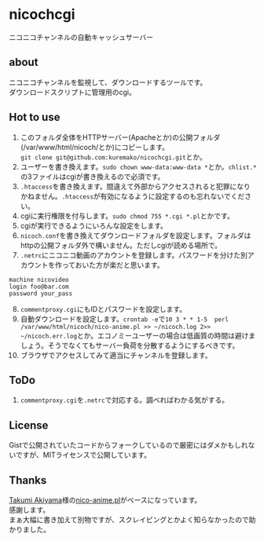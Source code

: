 # nicochcgi
ニコニコチャンネルの自動キャッシュサーバー

## about
ニコニコチャンネルを監視して、ダウンロードするツールです。  
ダウンロードスクリプトに管理用のcgi。

## Hot to use
1. このフォルダ全体をHTTPサーバー(Apacheとか)の公開フォルダ(/var/www/html/nicoch/とか)にコピーします。  
```git clone git@github.com:kuremako/nicochcgi.git```とか。
2. ユーザーを書き換えます。```sudo chown www-data:www-data *```とか。```chlist.*```の3ファイルはcgiが書き換えるので必須です。
3. ```.htaccess```を書き換えます。間違えて外部からアクセスされると犯罪になりかねません。```.htaccess```が有効になるように設定するのも忘れないでください。
4. cgiに実行権限を付与します。```sudo chmod 755 *.cgi *.pl```とかです。
5. cgiが実行できるようにいろんな設定をします。
6. ```nicoch.conf```を書き換えてダウンロードフォルダを設定します。フォルダはhttpの公開フォルダ外で構いません。ただしcgiが読める場所で。
7. ```.netrc```にニコニコ動画のアカウントを登録します。パスワードを分けた別アカウントを作っておいた方が楽だと思います。
```
machine nicovideo
login foo@bar.com
password your_pass
```
8. ```commentproxy.cgi```にもIDとパスワードを設定します。
9. 自動ダウンロードを設定します。```crontab -e```で```10 3 * * 1-5  perl /var/www/html/nicoch/nico-anime.pl >> ~/nicoch.log 2>> ~/nicoch.err.log```とか。エコノミーユーザーの場合は低画質の時間は避けましょう。そうでなくてもサーバー負荷を分散するようにするべきです。
10. ブラウザでアクセスしてみて適当にチャンネルを登録します。

## ToDo
1. ```commentproxy.cgi```を```.netrc```で対応する。調べればわかる気がする。

## License
Gistで公開されていたコードからフォークしているので厳密にはダメかもしれないですが、MITライセンスで公開しています。

## Thanks
[Takumi Akiyama](https://github.com/akiym)様の[nico-anime.pl](https://gist.github.com/akiym/928802)がベースになっています。  
感謝します。  
まぁ大幅に書き加えて別物ですが、スクレイピングとかよく知らなかったので助かりました。
